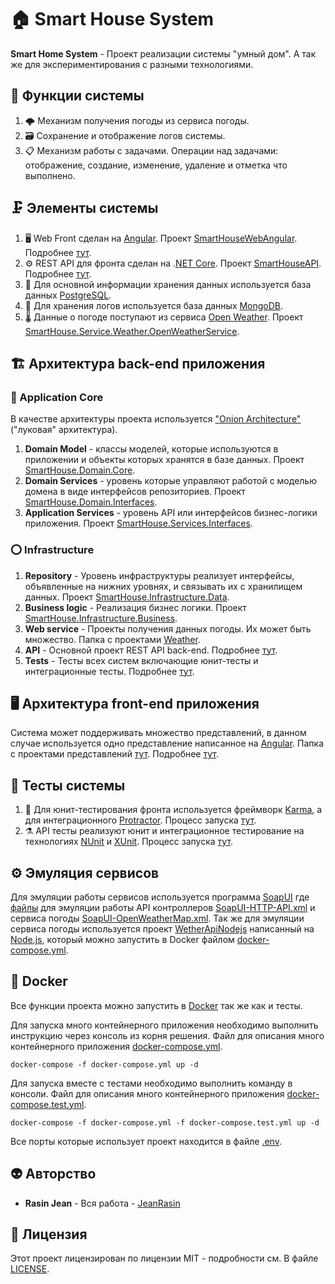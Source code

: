 # 🏠 Smart House System 
**Smart Home System** - Проект реализации системы "умный дом". А так же для экспериментирования с разными технологиями.

## 🧱 Функции системы
1. 🌩️ Механизм получения погоды из сервиса погоды.
2. 🗃 Сохранение и отображение логов системы.
3. 📋 Механизм работы с задачами. Операции над задачами: отображение, создание, изменение, удаление и отметка что выполнено. 

## 🗜 Элементы системы
1. 🖥 Web Front сделан на [Angular](https://github.com/angular). Проект [SmartHouseWebAngular](Web/SmartHouseWebAngular). Подробнее [тут](https://github.com/JeanRasin/SmartHouse/blob/master/Web/SmartHouseWebAngular/README.md).
2. ⚙️ REST API для фронта сделан на .[NET Core](https://github.com/dotnet/core). Проект [SmartHouseAPI](API/SmartHouseAPI). Подробнее [тут](https://github.com/JeanRasin/SmartHouse/blob/master/API/SmartHouseAPI/README.md).
3. 📘 Для основной информации хранения данных используется база данных [PostgreSQL](https://github.com/postgres).
4. 📗 Для хранения логов используется база данных [MongoDB](https://github.com/mongodb).
5. 🌡️ Данные о погоде поступают из сервиса [Open Weather](https://openweathermap.org). Проект [SmartHouse.Service.Weather.OpenWeatherService](SmartHouse.Service.Weather.OpenWeatherService).

## 🏗️ Архитектура back-end приложения 
### 🔴 Application Core
В качестве архитектуры проекта используется ["Onion Architecture"](https://jeffreypalermo.com/2008/07/the-onion-architecture-part-1/) ("луковая" архитектура).
1. **Domain Model** - классы моделей, которые используются в приложении и объекты которых хранятся в базе данных. Проект [SmartHouse.Domain.Core](https://github.com/JeanRasin/SmartHouse/tree/master/SmartHouse.Domain.Core).
2. **Domain Services** - уровень которые управляют работой с моделью домена в виде интерфейсов репозиториев. Проект [SmartHouse.Domain.Interfaces](https://github.com/JeanRasin/SmartHouse/tree/master/SmartHouse.Domain.Interfaces).
3. **Application Services** - уровень API или интерфейсов бизнес-логики приложения. Проект [SmartHouse.Services.Interfaces](https://github.com/JeanRasin/SmartHouse/tree/master/SmartHouse.Services.Interfaces).
### ⭕️ Infrastructure
1. **Repository** - Уровень инфраструктуры реализует интерфейсы, объявленные на нижних уровнях, и связывать их с хранилищем данных. Проект [SmartHouse.Infrastructure.Data](https://github.com/JeanRasin/SmartHouse/tree/master/SmartHouse.Infrastructure.Data).
2. **Business logic** - Реализация бизнес логики. Проект [SmartHouse.Infrastructure.Business](https://github.com/JeanRasin/SmartHouse/tree/master/SmartHouse.Infrastructure.Business).
3. **Web service** - Проекты получения данных погоды. Их может быть множество. Папка с проектами [Weather](https://github.com/JeanRasin/SmartHouse/tree/master/Weather).
4. **API** - Основной проект REST API back-end. Подробнее [тут](https://github.com/JeanRasin/SmartHouse/blob/master/API/SmartHouseAPI).
5. **Tests** - Тесты всех систем включающие юнит-тесты и интеграционные тесты. Подробнее [тут](https://github.com/JeanRasin/SmartHouse/blob/master/Tests).

## 🖥 Архитектура front-end приложения
Система может поддерживать множество представлений, в данном случае используется одно представление написанное на [Angular](https://github.com/angular). Папка с проектами представлений [тут](https://github.com/JeanRasin/SmartHouse/tree/master/Web). Подробнее [тут](https://github.com/JeanRasin/SmartHouse/blob/master/Web/SmartHouseWebAngular/README.md).

## 🔬 Тесты системы
1. 🧪 Для юнит-тестирования фронта используется фреймворк [Karma](https://karma-runner.github.io/latest/index.html), а для интеграционного [Protractor](https://github.com/angular/protractor). Процесс запуска [тут](Web/SmartHouseWebAngular/README.md#-unit-тесты).
2. ⚗️ API тесты реализуют юнит и интеграционное тестирование на технологиях [NUnit](https://github.com/nunit) и [XUnit](https://github.com/xunit). Процесс запуска [тут](Tests/README.md).

## ⚙️ Эмуляция сервисов
Для эмуляции работы сервисов используется программа [SoapUI](https://github.com/SmartBear/soapui) где [файлы](Other\SoapUI%20Services) для эмуляции работы API контроллеров [SoapUI-HTTP-API.xml](https://github.com/JeanRasin/SmartHouse/blob/master/Other/SoapUI%20Services/SoapUI-HTTP-API.xml) и сервиса погоды [SoapUI-OpenWeatherMap.xml](https://github.com/JeanRasin/SmartHouse/blob/master/Other/SoapUI%20Services/SoapUI-OpenWeatherMap.xml).
Так же для эмуляции сервиса погоды используется проект [WetherApiNodejs](SmartHouse.Service.Weather.OpenWeatherService) написанный на [Node.js](https://github.com/nodejs), который можно запустить в Docker файлом [docker-compose.yml](https://github.com/JeanRasin/SmartHouse/blob/376234a9d1989daf52081bc7b44f5e1726b11e9b/docker-compose.yml#L57).

## 🐳 Docker 
Все функции проекта можно запустить в [Docker](https://github.com/docker) так же как и тесты.

Для запуска много контейнерного приложения необходимо выполнить инструкцию через консоль из корня решения. Файл для описания много контейнерного приложения [docker-compose.yml](https://github.com/JeanRasin/SmartHouse/blob/master/docker-compose.yml). 
```docker-compose
docker-compose -f docker-compose.yml up -d
```
Для запуска вместе с тестами необходимо выполнить команду в консоли. Файл для описания много контейнерного приложения [docker-compose.test.yml](https://github.com/JeanRasin/SmartHouse/blob/master/docker-compose.test.yml). 
```docker-compose
docker-compose -f docker-compose.yml -f docker-compose.test.yml up -d
```
Все порты которые использует проект находится в файле [.env](https://github.com/JeanRasin/SmartHouse/blob/master/.env).

## 👽 Авторство
 * **Rasin Jean** - Вся работа - [JeanRasin](https://github.com/JeanRasin)
 
## 📜 Лицензия
Этот проект лицензирован по лицензии MIT - подробности см. В файле [LICENSE](https://github.com/JeanRasin/SmartHouse/blob/master/LICENSE).

